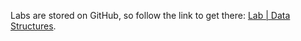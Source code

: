 <br><br>

Labs are stored on GitHub, so follow the link to get there: [Lab | Data Structures](https://github.com/data-bootcamp-v4/lab-python-data-structures).
